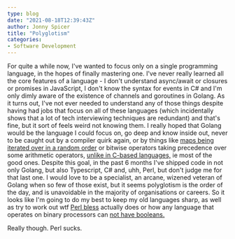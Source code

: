 ```yaml
---
type: blog
date: "2021-08-18T12:39:43Z"
author: Jonny Spicer
title: "Polyglotism"
categories:
- Software Development
---
```

For quite a while now, I've wanted to focus only on a single programming language, in the hopes of finally mastering one. I've never really learned all the core features of a language - I don't understand async/await or closures or promises in JavaScript, I don't know
the syntax for events in C# and I'm only dimly aware of the existence of channels and goroutines in Golang. As it turns out, I've not ever needed to understand any of those things despite having had jobs that focus on all of these languages (which incidentally shows that
a lot of tech interviewing techniques are redundant) and that's fine, but it sort of feels weird not knowing them. I really hoped that Golang would be the language I could focus on, go deep and know inside out, never to be caught out by a compiler quirk again, or by
things like [maps being iterated over in a random order](https://rytisbiel.com/2021/03/06/darker-corners-of-go/#maps) or bitwise operators taking precedence over some arithmetic operators, [unlike in C-based languages,](https://rytisbiel.com/2021/03/06/darker-corners-of-go/#operatorprecedence) ie most of the good ones. Despite this goal, in the past 6 months I've shipped code in not only Golang, but also Typescript, C# and, uhh, Perl, but don't judge me for that last one. I would love to be a specialist, an arcane,
wizened veteran of Golang when so few of those exist, but it seems polyglotism is the order of the day, and is unavoidable in the majority of organisations or careers. So it looks like I'm going to do my best to keep my old languages sharp, as well as try to work out
wtf [Perl bless](https://perldoc.perl.org/functions/bless) actually does or how any language that operates on binary processors can [not have booleans.](https://perlmaven.com/boolean-values-in-perl)

Really though. Perl sucks.
